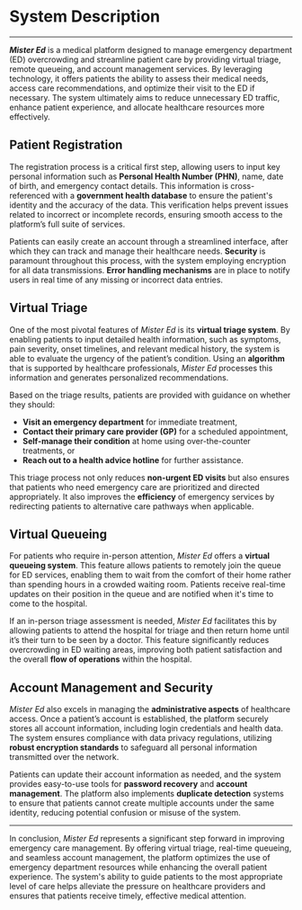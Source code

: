 # System Description

---

**_Mister Ed_** is a medical platform designed to manage emergency department (ED) overcrowding and streamline patient care by providing virtual triage, remote queueing, and account management services. By leveraging technology, it offers patients the ability to assess their medical needs, access care recommendations, and optimize their visit to the ED if necessary. The system ultimately aims to reduce unnecessary ED traffic, enhance patient experience, and allocate healthcare resources more effectively.

## Patient Registration  
The registration process is a critical first step, allowing users to input key personal information such as **Personal Health Number (PHN)**, name, date of birth, and emergency contact details. This information is cross-referenced with a **government health database** to ensure the patient's identity and the accuracy of the data. This verification helps prevent issues related to incorrect or incomplete records, ensuring smooth access to the platform’s full suite of services.

Patients can easily create an account through a streamlined interface, after which they can track and manage their healthcare needs. **Security** is paramount throughout this process, with the system employing encryption for all data transmissions. **Error handling mechanisms** are in place to notify users in real time of any missing or incorrect data entries.

## Virtual Triage  
One of the most pivotal features of _Mister Ed_ is its **virtual triage system**. By enabling patients to input detailed health information, such as symptoms, pain severity, onset timelines, and relevant medical history, the system is able to evaluate the urgency of the patient’s condition. Using an **algorithm** that is supported by healthcare professionals, _Mister Ed_ processes this information and generates personalized recommendations.

Based on the triage results, patients are provided with guidance on whether they should:
- **Visit an emergency department** for immediate treatment,
- **Contact their primary care provider (GP)** for a scheduled appointment,
- **Self-manage their condition** at home using over-the-counter treatments, or
- **Reach out to a health advice hotline** for further assistance.

This triage process not only reduces **non-urgent ED visits** but also ensures that patients who need emergency care are prioritized and directed appropriately. It also improves the **efficiency** of emergency services by redirecting patients to alternative care pathways when applicable.

## Virtual Queueing  
For patients who require in-person attention, _Mister Ed_ offers a **virtual queueing system**. This feature allows patients to remotely join the queue for ED services, enabling them to wait from the comfort of their home rather than spending hours in a crowded waiting room. Patients receive real-time updates on their position in the queue and are notified when it's time to come to the hospital.

If an in-person triage assessment is needed, _Mister Ed_ facilitates this by allowing patients to attend the hospital for triage and then return home until it’s their turn to be seen by a doctor. This feature significantly reduces overcrowding in ED waiting areas, improving both patient satisfaction and the overall **flow of operations** within the hospital.

## Account Management and Security  
_Mister Ed_ also excels in managing the **administrative aspects** of healthcare access. Once a patient’s account is established, the platform securely stores all account information, including login credentials and health data. The system ensures compliance with data privacy regulations, utilizing **robust encryption standards** to safeguard all personal information transmitted over the network.

Patients can update their account information as needed, and the system provides easy-to-use tools for **password recovery** and **account management**. The platform also implements **duplicate detection** systems to ensure that patients cannot create multiple accounts under the same identity, reducing potential confusion or misuse of the system.

---

In conclusion, _Mister Ed_ represents a significant step forward in improving emergency care management. By offering virtual triage, real-time queueing, and seamless account management, the platform optimizes the use of emergency department resources while enhancing the overall patient experience. The system's ability to guide patients to the most appropriate level of care helps alleviate the pressure on healthcare providers and ensures that patients receive timely, effective medical attention.

